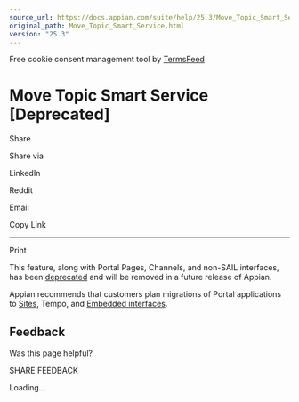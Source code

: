 ```yaml
---
source_url: https://docs.appian.com/suite/help/25.3/Move_Topic_Smart_Service.html
original_path: Move_Topic_Smart_Service.html
version: "25.3"
---
```


Free cookie consent management tool by [TermsFeed](https://www.termsfeed.com/)

# Move Topic Smart Service \[Deprecated\]

Share

Share via

LinkedIn

Reddit

Email

Copy Link

* * *

Print

This feature, along with Portal Pages, Channels, and non-SAIL interfaces, has been [deprecated](Deprecated_Features.html) and will be removed in a future release of Appian.

Appian recommends that customers plan migrations of Portal applications to [Sites](Sites.html), Tempo, and [Embedded interfaces](Embedded_Interfaces.html).

## Feedback

Was this page helpful?

SHARE FEEDBACK

Loading...